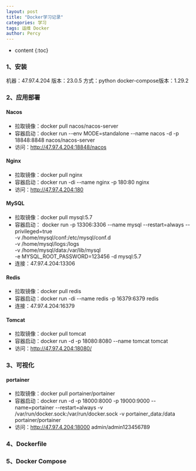 ```yaml
---
layout: post
title: "Docker学习记录"
categories: 学习
tags: 运维 Docker
author: Percy
---
```


* content
{:toc}

### 1、安装
机器：47.97.4.204
版本：23.0.5
方式：python
docker-compose版本：1.29.2

### 2、应用部署
#### Nacos
* 拉取镜像：docker pull nacos/nacos-server
* 容器启动：docker run --env MODE=standalone --name nacos -d -p 18848:8848 nacos/nacos-server
* 访问：http://47.97.4.204:18848/nacos
#### Nginx
* 拉取镜像：docker pull nginx
* 容器启动：docker run -di --name nginx -p 180:80 nginx
* 访问：http://47.97.4.204:180
#### MySQL
* 拉取镜像：docker pull mysql:5.7
* 容器启动：
docker run -p 13306:3306 --name mysql --restart=always --privileged=true \
-v /home/mysql/conf:/etc/mysql/conf.d \
-v /home/mysql/logs:/logs \
-v /home/mysql/data:/var/lib/mysql \
-e MYSQL_ROOT_PASSWORD=123456 -d mysql:5.7
* 连接：47.97.4.204:13306
#### Redis
* 拉取镜像：docker pull redis
* 容器启动：docker run -di --name redis -p 16379:6379 redis
* 连接：47.97.4.204:16379
#### Tomcat
* 拉取镜像：docker pull tomcat
* 容器启动：docker run -d -p 18080:8080 --name tomcat tomcat
* 访问：http://47.97.4.204:18080/

### 3、可视化
#### portainer
* 拉取镜像：docker pull portainer/portainer
* 容器启动：docker run -d -p 18000:8000 -p 19000:9000 --name=portainer --restart=always -v /var/run/docker.sock:/var/run/docker.sock -v portainer_data:/data portainer/portainer
* 访问：http://47.97.4.204:18000 admin/admin123456789

### 4、Dockerfile

### 5、Docker Compose